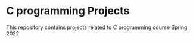 # C programming Projects

This repository contains projects related to C programming course Spring 2022
